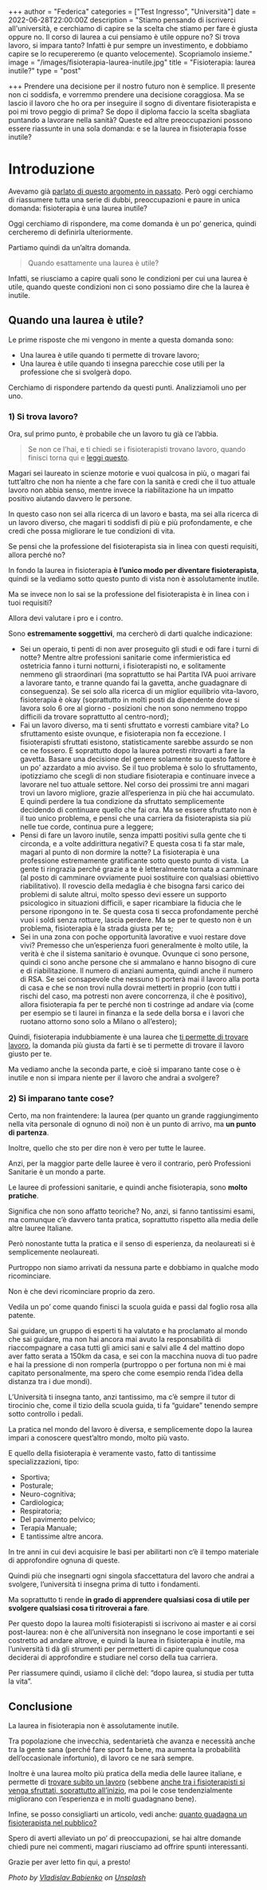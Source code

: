 +++
author = "Federica"
categories = ["Test Ingresso", "Università"]
date = 2022-06-28T22:00:00Z
description = "Stiamo pensando di iscriverci all'università, e cerchiamo di capire se la scelta che stiamo per fare è giusta oppure no. Il corso di laurea a cui pensiamo è utile oppure no? Si trova lavoro, si impara tanto? Infatti è pur sempre un investimento, e dobbiamo capire se lo recupereremo (e quanto velocemente). Scopriamolo insieme."
image = "/images/fisioterapia-laurea-inutile.jpg"
title = "Fisioterapia: laurea inutile?"
type = "post"

+++
Prendere una decisione per il nostro futuro non è semplice. Il presente non ci soddisfa, e vorremmo prendere una decisione coraggiosa. Ma se lascio il lavoro che ho ora per inseguire il sogno di diventare fisioterapista e poi mi trovo peggio di prima? Se dopo il diploma faccio la scelta sbagliata puntando a lavorare nella sanità? Queste ed altre preoccupazioni possono essere riassunte in una sola domanda: e se la laurea in fisioterapia fosse inutile?

# Introduzione

Avevamo già [parlato di questo argomento in passato](https://fisioterapisti.org/conviene-fare-fisioterapia-ci-sono-troppi-fisioterapisti/ "Conviene studiare fisioterapia? Ci sono troppi fisioterapisti?"). Però oggi cerchiamo di riassumere tutta una serie di dubbi, preoccupazioni e paure in unica domanda: fisioterapia è una laurea inutile?

Oggi cerchiamo di rispondere, ma come domanda è un po’ generica, quindi cercheremo di definirla ulteriormente.

Partiamo quindi da un’altra domanda.

> Quando esattamente una laurea è utile?

Infatti, se riusciamo a capire quali sono le condizioni per cui una laurea è utile, quando queste condizioni non ci sono possiamo dire che la laurea è inutile.

## Quando una laurea è utile?

Le prime risposte che mi vengono in mente a questa domanda sono:

* Una laurea è utile quando ti permette di trovare lavoro;
* Una laurea è utile quando ti insegna parecchie cose utili per la professione che si svolgerà dopo.

Cerchiamo di rispondere partendo da questi punti. Analizziamoli uno per uno.

### 1) Si trova lavoro?

Ora, sul primo punto, è probabile che un lavoro tu già ce l’abbia.

> Se non ce l’hai, e ti chiedi se i fisioterapisti trovano lavoro, quando finisci torna qui e [leggi questo](https://fisioterapisti.org/si-trova-lavoro-con-la-laurea-in-fisioterapia/ "Si trova lavoro con la laurea in Fisioterapia?").

Magari sei laureato in scienze motorie e vuoi qualcosa in più, o magari fai tutt’altro che non ha niente a che fare con la sanità e credi che il tuo attuale lavoro non abbia senso, mentre invece la riabilitazione ha un impatto positivo aiutando davvero le persone.

In questo caso non sei alla ricerca di un lavoro e basta, ma sei alla ricerca di un lavoro diverso, che magari ti soddisfi di più e più profondamente, e che credi che possa migliorare le tue condizioni di vita.

Se pensi che la professione del fisioterapista sia in linea con questi requisiti, allora perché no?

In fondo la laurea in fisioterapia **è l’unico modo per diventare fisioterapista**, quindi se la vediamo sotto questo punto di vista non è assolutamente inutile.

Ma se invece non lo sai se la professione del fisioterapista è in linea con i tuoi requisiti?

Allora devi valutare i pro e i contro.

Sono **estremamente soggettivi**, ma cercherò di darti qualche indicazione:

* Sei un operaio, ti penti di non aver proseguito gli studi e odi fare i turni di notte? Mentre altre professioni sanitarie come infermieristica ed ostetricia fanno i turni notturni, i fisioterapisti no, e solitamente nemmeno gli straordinari (ma soprattutto se hai Partita IVA puoi arrivare a lavorare tanto, e tranne quando fai la gavetta, anche guadagnare di conseguenza). Se sei solo alla ricerca di un miglior equilibrio vita-lavoro, fisioterapia è okay (soprattutto in molti posti da dipendente dove si lavora solo 6 ore al giorno - posizioni che non sono nemmeno troppo difficili da trovare soprattutto al centro-nord);
* Fai un lavoro diverso, ma ti senti sfruttato e vorresti cambiare vita? Lo sfruttamento esiste ovunque, e fisioterapia non fa eccezione. I fisioterapisti sfruttati esistono, statisticamente sarebbe assurdo se non ce ne fossero. E soprattutto dopo la laurea potresti ritrovarti a fare la gavetta. Basare una decisione del genere solamente su questo fattore è un po’ azzardato a mio avviso. Se il tuo problema è solo lo sfruttamento, ipotizziamo che scegli di non studiare fisioterapia e continuare invece a lavorare nel tuo attuale settore. Nel corso dei prossimi tre anni magari trovi un lavoro migliore, grazie all’esperienza in più che hai accumulato. E quindi perdere la tua condizione da sfruttato semplicemente decidendo di continuare quello che fai ora. Ma se essere sfruttato non è il tuo unico problema, e pensi che una carriera da fisioterapista sia più nelle tue corde, continua pure a leggere;
* Pensi di fare un lavoro inutile, senza impatti positivi sulla gente che ti circonda, e a volte addirittura negativi? E questa cosa ti fa star male, magari al punto di non dormire la notte? La fisioterapia è una professione estremamente gratificante sotto questo punto di vista. La gente ti ringrazia perché grazie a te è letteralmente tornata a camminare (al posto di camminare ovviamente puoi sostituire con qualsiasi obiettivo riabilitativo). Il rovescio della medaglia è che bisogna farsi carico dei problemi di salute altrui, molto spesso devi essere un supporto psicologico in situazioni difficili, e saper ricambiare la fiducia che le persone ripongono in te. Se questa cosa ti secca profondamente perché vuoi i soldi senza rotture, lascia perdere. Ma se per te questo non è un problema, fisioterapia è la strada giusta per te;
* Sei in una zona con poche opportunità lavorative e vuoi restare dove vivi? Premesso che un’esperienza fuori generalmente è molto utile, la verità è che il sistema sanitario è ovunque. Ovunque ci sono persone, quindi ci sono anche persone che si ammalano e hanno bisogno di cure e di riabilitazione. Il numero di anziani aumenta, quindi anche il numero di RSA. Se sei consapevole che nessuno ti porterà mai il lavoro alla porta di casa e che se non trovi nulla dovrai metterti in proprio (con tutti i rischi del caso, ma potresti non avere concorrenza, il che è positivo), allora fisioterapia fa per te perché non ti costringe ad andare via (come per esempio se ti laurei in finanza e la sede della borsa e i lavori che ruotano attorno sono solo a Milano o all’estero);

Quindi, fisioterapia indubbiamente è una laurea che [ti permette di trovare lavoro](https://fisioterapisti.org/si-trova-lavoro-con-la-laurea-in-fisioterapia/ "Si trova lavoro con la laurea in fisioterapia?"), la domanda più giusta da farti è se ti permette di trovare il lavoro giusto per te.

Ma vediamo anche la seconda parte, e cioè si imparano tante cose o è inutile e non si impara niente per il lavoro che andrai a svolgere?

### 2) Si imparano tante cose?

Certo, ma non fraintendere: la laurea (per quanto un grande raggiungimento nella vita personale di ognuno di noi) non è un punto di arrivo, ma **un punto di partenza**.

Inoltre, quello che sto per dire non è vero per tutte le lauree.

Anzi, per la maggior parte delle lauree è vero il contrario, però Professioni Sanitarie è un mondo a parte.

Le lauree di professioni sanitarie, e quindi anche fisioterapia, sono **molto pratiche**.

Significa che non sono affatto teoriche? No, anzi, si fanno tantissimi esami, ma comunque c’è davvero tanta pratica, soprattutto rispetto alla media delle altre lauree Italiane.

Però nonostante tutta la pratica e il senso di esperienza, da neolaureati si è semplicemente neolaureati.

Purtroppo non siamo arrivati da nessuna parte e dobbiamo in qualche modo ricominciare.

Non è che devi ricominciare proprio da zero.

Vedila un po’ come quando finisci la scuola guida e passi dal foglio rosa alla patente.

Sai guidare, un gruppo di esperti ti ha valutato e ha proclamato al mondo che sai guidare, ma non hai ancora mai avuto la responsabilità di riaccompagnare a casa tutti gli amici sani e salvi alle 4 del mattino dopo aver fatto serata a 150km da casa, e sei con la macchina nuova di tuo padre e hai la pressione di non romperla (purtroppo o per fortuna non mi è mai capitato personalmente, ma spero che come esempio renda l’idea della distanza tra i due mondi).

L’Università ti insegna tanto, anzi tantissimo, ma c’è sempre il tutor di tirocinio che, come il tizio della scuola guida, ti fa “guidare” tenendo sempre sotto controllo i pedali.

La pratica nel mondo del lavoro è diversa, e semplicemente dopo la laurea impari a conoscere quest’altro mondo, molto più vasto.

E quello della fisioterapia è veramente vasto, fatto di tantissime specializzazioni, tipo:

* Sportiva;
* Posturale;
* Neuro-cognitiva;
* Cardiologica;
* Respiratoria;
* Del pavimento pelvico;
* Terapia Manuale;
* E tantissime altre ancora.

In tre anni in cui devi acquisire le basi per abilitarti non c’è il tempo materiale di approfondire ognuna di queste.

Quindi più che insegnarti ogni singola sfaccettatura del lavoro che andrai a svolgere, l’università ti insegna prima di tutto i fondamenti.

Ma soprattutto ti rende **in grado di apprendere qualsiasi cosa di utile per svolgere qualsiasi cosa ti ritroverai a fare**.

Per questo dopo la laurea molti fisioterapisti si iscrivono ai master e ai corsi post-laurea: non è che all’università non insegnano le cose importanti e sei costretto ad andare altrove, e quindi la laurea in fisioterapia è inutile, ma l’università ti dà gli strumenti per permetterti di capire qualunque cosa deciderai di approfondire e studiare nel corso della tua carriera.

Per riassumere quindi, usiamo il clichè del: “dopo laurea, si studia per tutta la vita”.

## Conclusione

La laurea in fisioterapia non è assolutamente inutile.

Tra popolazione che invecchia, sedentarietà che avanza e necessità anche tra la gente sana (perché fare sport fa bene, ma aumenta la probabilità dell’occasionale infortunio), di lavoro ce ne sarà sempre.

Inoltre è una laurea molto più pratica della media delle lauree italiane, e permette di [trovare subito un lavoro](https://fisioterapisti.org/si-trova-lavoro-con-la-laurea-in-fisioterapia/ "Si trova lavoro con la laurea in fisioterapia?") (sebbene [anche tra i fisioterapisti si venga sfruttati, soprattutto all’inizio](https://fisioterapisti.org/quanto-guadagnano-i-fisioterapisti/ "Quanto guadagnano i fisioterapisti?"), ma poi le cose tendenzialmente migliorano con l’esperienza e in molti guadagnano bene).

Infine, se posso consigliarti un articolo, vedi anche: [quanto guadagna un fisioterapista nel pubblico?](https://fisioterapisti.org/quanto-guadagna-un-fisioterapista-stipendio-fisioterapista-pubblico/ "Quanto guadagna un fisioterapista? | Stipendio fisioterapista pubblico")

Spero di averti alleviato un po’ di preoccupazioni, se hai altre domande chiedi pure nei commenti, magari riusciamo ad offrire spunti interessanti.

Grazie per aver letto fin qui, a presto!

_Photo by_ [_Vladislav Babienko_](https://unsplash.com/@garri?utm_source=unsplash&utm_medium=referral&utm_content=creditCopyText) _on_ [_Unsplash_](https://unsplash.com/s/photos/uncertainty?utm_source=unsplash&utm_medium=referral&utm_content=creditCopyText)
